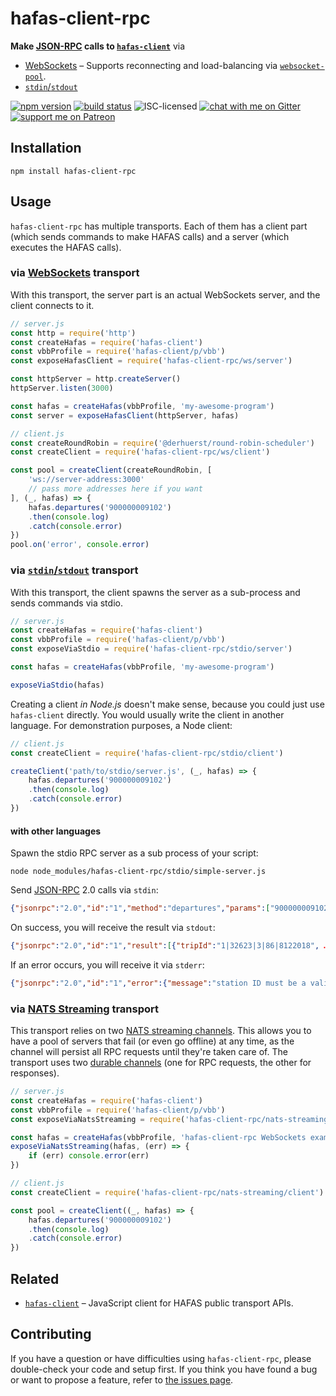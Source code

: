 # hafas-client-rpc

**Make [JSON-RPC](https://www.jsonrpc.org/) calls to [`hafas-client`](https://github.com/public-transport/hafas-client)** via

- [WebSockets](https://en.wikipedia.org/wiki/WebSocket) – Supports reconnecting and load-balancing via [`websocket-pool`](https://github.com/derhuerst/websocket-pool#websocket-pool).
- [`stdin`/`stdout`](https://en.wikipedia.org/wiki/Standard_streams)

[![npm version](https://img.shields.io/npm/v/hafas-client-rpc.svg)](https://www.npmjs.com/package/hafas-client-rpc)
[![build status](https://api.travis-ci.org/derhuerst/hafas-client-rpc.svg?branch=master)](https://travis-ci.org/derhuerst/hafas-client-rpc)
![ISC-licensed](https://img.shields.io/github/license/derhuerst/hafas-client-rpc.svg)
[![chat with me on Gitter](https://img.shields.io/badge/chat%20with%20me-on%20gitter-512e92.svg)](https://gitter.im/derhuerst)
[![support me on Patreon](https://img.shields.io/badge/support%20me-on%20patreon-fa7664.svg)](https://patreon.com/derhuerst)


## Installation

```shell
npm install hafas-client-rpc
```


## Usage

`hafas-client-rpc` has multiple transports. Each of them has a client part (which sends commands to make HAFAS calls) and a server (which executes the HAFAS calls).

### via [WebSockets](https://en.wikipedia.org/wiki/WebSocket) transport

With this transport, the server part is an actual WebSockets server, and the client connects to it.

```js
// server.js
const http = require('http')
const createHafas = require('hafas-client')
const vbbProfile = require('hafas-client/p/vbb')
const exposeHafasClient = require('hafas-client-rpc/ws/server')

const httpServer = http.createServer()
httpServer.listen(3000)

const hafas = createHafas(vbbProfile, 'my-awesome-program')
const server = exposeHafasClient(httpServer, hafas)
```

```js
// client.js
const createRoundRobin = require('@derhuerst/round-robin-scheduler')
const createClient = require('hafas-client-rpc/ws/client')

const pool = createClient(createRoundRobin, [
	'ws://server-address:3000'
	// pass more addresses here if you want
], (_, hafas) => {
	hafas.departures('900000009102')
	.then(console.log)
	.catch(console.error)
})
pool.on('error', console.error)
```

### via [`stdin`/`stdout`](https://en.wikipedia.org/wiki/Standard_streams) transport

With this transport, the client spawns the server as a sub-process and sends commands via stdio.

```js
// server.js
const createHafas = require('hafas-client')
const vbbProfile = require('hafas-client/p/vbb')
const exposeViaStdio = require('hafas-client-rpc/stdio/server')

const hafas = createHafas(vbbProfile, 'my-awesome-program')

exposeViaStdio(hafas)
```

Creating a client *in Node.js* doesn't make sense, because you could just use `hafas-client` directly. You would usually write the client in another language. For demonstration purposes, a Node client:

```js
// client.js
const createClient = require('hafas-client-rpc/stdio/client')

createClient('path/to/stdio/server.js', (_, hafas) => {
	hafas.departures('900000009102')
	.then(console.log)
	.catch(console.error)
})
```

#### with other languages

Spawn the stdio RPC server as a sub process of your script:

```shell
node node_modules/hafas-client-rpc/stdio/simple-server.js
```

Send [JSON-RPC](todo) 2.0 calls via `stdin`:

```json
{"jsonrpc":"2.0","id":"1","method":"departures","params":["900000009102"]}
```

On success, you will receive the result via `stdout`:

```json
{"jsonrpc":"2.0","id":"1","result":[{"tripId":"1|32623|3|86|8122018", …}]}
```

If an error occurs, you will receive it via `stderr`:

```json
{"jsonrpc":"2.0","id":"1","error":{"message":"station ID must be a valid IBNR.","code":0,"data":{}}}
```

### via [NATS Streaming](https://docs.nats.io/nats-streaming-concepts/intro) transport

This transport relies on two [NATS streaming channels](https://docs.nats.io/nats-streaming-concepts/channels). This allows you to have a pool of servers that fail (or even go offline) at any time, as the channel will persist all RPC requests until they're taken care of. The transport uses two [durable channels](https://docs.nats.io/nats-streaming-concepts/channels/subscriptions/durable) (one for RPC requests, the other for responses).

```js
// server.js
const createHafas = require('hafas-client')
const vbbProfile = require('hafas-client/p/vbb')
const exposeViaNatsStreaming = require('hafas-client-rpc/nats-streaming/server')

const hafas = createHafas(vbbProfile, 'hafas-client-rpc WebSockets example')
exposeViaNatsStreaming(hafas, (err) => {
	if (err) console.error(err)
})
```

```js
// client.js
const createClient = require('hafas-client-rpc/nats-streaming/client')

const pool = createClient((_, hafas) => {
	hafas.departures('900000009102')
	.then(console.log)
	.catch(console.error)
})
```


## Related

- [`hafas-client`](https://github.com/public-transport/hafas-client) – JavaScript client for HAFAS public transport APIs.


## Contributing

If you have a question or have difficulties using `hafas-client-rpc`, please double-check your code and setup first. If you think you have found a bug or want to propose a feature, refer to [the issues page](https://github.com/derhuerst/hafas-client-rpc/issues).
